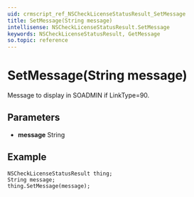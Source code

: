 ```yaml
---
uid: crmscript_ref_NSCheckLicenseStatusResult_SetMessage
title: SetMessage(String message)
intellisense: NSCheckLicenseStatusResult.SetMessage
keywords: NSCheckLicenseStatusResult, GetMessage
so.topic: reference
---
```


# SetMessage(String message)

Message to display in SOADMIN if LinkType=90.

## Parameters

* **message** String

## Example

```crmscript
NSCheckLicenseStatusResult thing;
String message;
thing.SetMessage(message);
```
